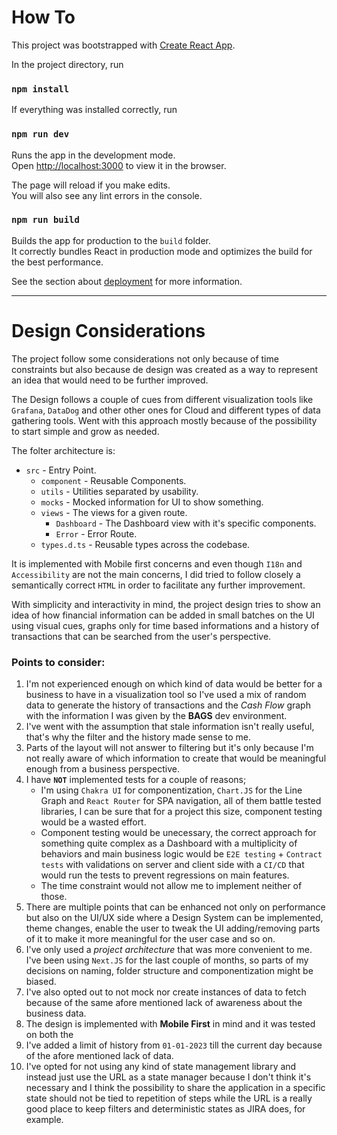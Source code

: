 # How To

This project was bootstrapped with
[Create React App](https://github.com/facebook/create-react-app).

In the project directory, run

### `npm install`

If everything was installed correctly, run

### `npm run dev`

Runs the app in the development mode.\
Open [http://localhost:3000](http://localhost:3000) to view it in the browser.

The page will reload if you make edits.\
You will also see any lint errors in the console.

### `npm run build`

Builds the app for production to the `build` folder.\
It correctly bundles React in production mode and optimizes the build for the best
performance.

See the section about
[deployment](https://facebook.github.io/create-react-app/docs/deployment) for
more information.

---

# Design Considerations

The project follow some considerations not only because of time constraints but
also because de design was created as a way to represent an idea that would need
to be further improved.

The Design follows a couple of cues from different visualization tools like
`Grafana`, `DataDog` and other other ones for Cloud and different types of data
gathering tools. Went with this approach mostly because of the possibility to
start simple and grow as needed.

The folter architecture is:

- `src` - Entry Point.
  - `component` - Reusable Components.
  - `utils` - Utilities separated by usability.
  - `mocks` - Mocked information for UI to show something.
  - `views` - The views for a given route.
    - `Dashboard` - The Dashboard view with it's specific components.
    - `Error` - Error Route.
  - `types.d.ts` - Reusable types across the codebase.

It is implemented with Mobile first concerns and even though `I18n` and
`Accessibility` are not the main concerns, I did tried to follow closely a
semantically correct `HTML` in order to facilitate any further improvement.

With simplicity and interactivity in mind, the project design tries to show an
idea of how financial information can be added in small batches on the UI using
visual cues, graphs only for time based informations and a history of
transactions that can be searched from the user's perspective.

### Points to consider:

1. I'm not experienced enough on which kind of data would be better for a
   business to have in a visualization tool so I've used a mix of random data to
   generate the history of transactions and the _Cash Flow_ graph with the
   information I was given by the **BAGS** dev environment.
2. I've went with the assumption that stale information isn't really useful,
   that's why the filter and the history made sense to me.
3. Parts of the layout will not answer to filtering but it's only because I'm
   not really aware of which information to create that would be meaningful
   enough from a business perspective.
4. I have **`NOT`** implemented tests for a couple of reasons;
   - I'm using `Chakra UI` for componentization, `Chart.JS` for the Line Graph
     and `React Router` for SPA navigation, all of them battle tested libraries,
     I can be sure that for a project this size, component testing would be a
     wasted effort.
   - Component testing would be unecessary, the correct approach for something
     quite complex as a Dashboard with a multiplicity of behaviors and main
     business logic would be `E2E testing` + `Contract tests` with validations
     on server and client side with a `CI/CD` that would run the tests to
     prevent regressions on main features.
   - The time constraint would not allow me to implement neither of those.
5. There are multiple points that can be enhanced not only on performance but
   also on the UI/UX side where a Design System can be implemented, theme
   changes, enable the user to tweak the UI adding/removing parts of it to make
   it more meaningful for the user case and so on.
6. I've only used a _project architecture_ that was more convenient to me. I've
   been using `Next.JS` for the last couple of months, so parts of my decisions
   on naming, folder structure and componentization might be biased.
7. I've also opted out to not mock nor create instances of data to fetch because
   of the same afore mentioned lack of awareness about the business data.
8. The design is implemented with **Mobile First** in mind and it was tested on
   both the
9. I've added a limit of history from `01-01-2023` till the current day because
   of the afore mentioned lack of data.
10. I've opted for not using any kind of state management library and instead
    just use the URL as a state manager because I don't think it's necessary and
    I think the possibility to share the application in a specific state should
    not be tied to repetition of steps while the URL is a really good place to
    keep filters and deterministic states as JIRA does, for example.
